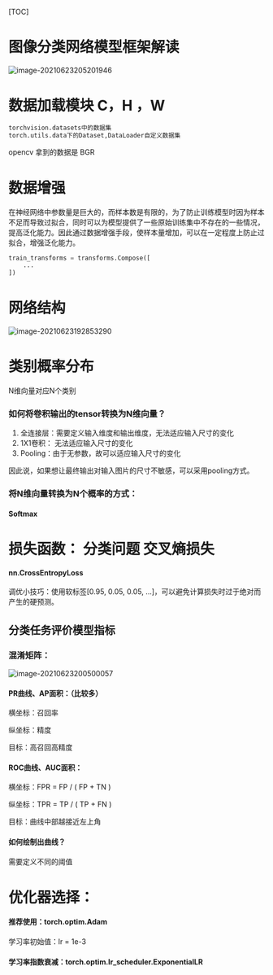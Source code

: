 [TOC]

# 图像分类网络模型框架解读

![image-20210623205201946](D:\Downloads\文档\pytorch\图像分类\图像分类.assets\image-20210623205201946.png)

# 数据加载模块      C，H  ，W

```python
torchvision.datasets中的数据集
torch.utils.data下的Dataset,DataLoader自定义数据集
```

opencv 拿到的数据是  BGR

# 数据增强

在神经网络中参数量是巨大的，而样本数是有限的，为了防止训练模型时因为样本不足而导致过拟合，同时可以为模型提供了一些原始训练集中不存在的一些情况，提高泛化能力。因此通过数据增强手段，使样本量增加，可以在一定程度上防止过拟合，增强泛化能力。

```python
train_transforms = transforms.Compose([
    ...
])
```

# 网络结构

 ![image-20210623192853290](D:\Downloads\文档\pytorch\图像分类\图像分类.assets\image-20210623192853290.png)

# 类别概率分布

N维向量对应N个类别

### 如何将卷积输出的tensor转换为N维向量？

1. 全连接层：需要定义输入维度和输出维度，无法适应输入尺寸的变化
2. 1X1卷积： 无法适应输入尺寸的变化
3. Pooling：由于无参数，故可以适应输入尺寸的变化

因此说，如果想让最终输出对输入图片的尺寸不敏感，可以采用pooling方式。

### 将N维向量转换为N个概率的方式：

#### Softmax

# 损失函数： 分类问题 交叉熵损失  

#### nn.CrossEntropyLoss

调优小技巧：使用软标签[0.95, 0.05, 0.05, ...]，可以避免计算损失时过于绝对而产生的硬预测。

## 分类任务评价模型指标

### 混淆矩阵：

![image-20210623200500057](D:\Downloads\文档\pytorch\图像分类\图像分类.assets\image-20210623200500057.png)

#### PR曲线、AP面积：（比较多）

横坐标：召回率 

纵坐标：精度

目标：高召回高精度

#### ROC曲线、AUC面积：

横坐标：FPR = FP / ( FP + TN )

纵坐标：TPR = TP / ( TP + FN )

目标：曲线中部越接近左上角

#### 如何绘制出曲线？

需要定义不同的阈值

# 优化器选择：

#### 推荐使用：torch.optim.Adam

学习率初始值：lr = 1e-3

#### 学习率指数衰减：torch.optim.lr_scheduler.ExponentialLR

